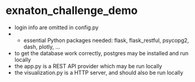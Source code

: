# exnaton_challenge_demo

- login info are omitted in config.py
- - essential Python packages needed: flask, flask_restful, psycopg2, dash, plotly, ...
- to get the database work correctly, postgres may be installed and run locally
- the app.py is a REST API provider which may be run locally
- the visualization.py is a HTTP server, and should also be run locally
